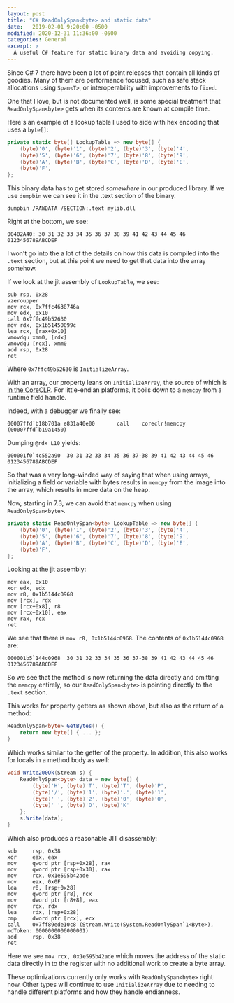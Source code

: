 ```yaml
---
layout: post
title: "C# ReadOnlySpan<byte> and static data"
date:   2019-02-01 9:20:00 -0500
modified: 2020-12-31 11:36:00 -0500
categories: General
excerpt: >
  A useful C# feature for static binary data and avoiding copying.
---
```


Since C# 7 there have been a lot of point releases that contain all kinds of
goodies. Many of them are performance focused, such as safe stack allocations
using `Span<T>`, or interoperability with improvements to `fixed`.

One that I love, but is not documented well, is some special treatment
that `ReadOnlySpan<byte>` gets when its contents are known at compile time.

Here's an example of a lookup table I used to aide with hex encoding that uses
a `byte[]`:

```csharp
private static byte[] LookupTable => new byte[] {
    (byte)'0', (byte)'1', (byte)'2', (byte)'3', (byte)'4',
    (byte)'5', (byte)'6', (byte)'7', (byte)'8', (byte)'9',
    (byte)'A', (byte)'B', (byte)'C', (byte)'D', (byte)'E',
    (byte)'F',
};
```

This binary data has to get stored _somewhere_ in our produced library. If we
use `dumpbin` we can see it in the .text section of the binary.

```
dumpbin /RAWDATA /SECTION:.text mylib.dll
```

Right at the bottom, we see:

```
00402A40: 30 31 32 33 34 35 36 37 38 39 41 42 43 44 45 46  0123456789ABCDEF
```

I won't go into the a lot of the details on how this data is compiled into the
`.text` section, but at this point we need to get that data into the array
somehow.

If we look at the jit assembly of `LookupTable`, we see:

```
sub rsp, 0x28
vzeroupper
mov rcx, 0x7ffc4638746a
mov edx, 0x10
call 0x7ffc49b52630
mov rdx, 0x1b51450099c
lea rcx, [rax+0x10]
vmovdqu xmm0, [rdx]
vmovdqu [rcx], xmm0
add rsp, 0x28
ret
```

Where `0x7ffc49b52630` is `InitializeArray`.

With an array, our property leans on `InitializeArray`, the source of which is
[in the CoreCLR][1]. For little-endian platforms, it boils down to a `memcpy`
from a runtime field handle.

Indeed, with a debugger we finally see:

```
00007ffd`b18b701a e831a40e00       call    coreclr!memcpy (00007ffd`b19a1450)
```

Dumping `@rdx L10` yields:

```
000001f0`4c552a90  30 31 32 33 34 35 36 37-38 39 41 42 43 44 45 46  0123456789ABCDEF
```

So that was a very long-winded way of saying that when using arrays, initializing
a field or variable with bytes results in `memcpy` from the image into the array,
which results in more data on the heap.

Now, starting in 7.3, we can avoid that `memcpy` when using `ReadOnlySpan<byte>`.


```csharp
private static ReadOnlySpan<byte> LookupTable => new byte[] {
    (byte)'0', (byte)'1', (byte)'2', (byte)'3', (byte)'4',
    (byte)'5', (byte)'6', (byte)'7', (byte)'8', (byte)'9',
    (byte)'A', (byte)'B', (byte)'C', (byte)'D', (byte)'E',
    (byte)'F',
};
```

Looking at the jit assembly:

```
mov eax, 0x10
xor edx, edx
mov r8, 0x1b5144c0968
mov [rcx], rdx
mov [rcx+0x8], r8
mov [rcx+0x10], eax
mov rax, rcx
ret
```

We see that there is `mov r8, 0x1b5144c0968`. The contents of `0x1b5144c0968`
are:

```
000001b5`144c0968  30 31 32 33 34 35 36 37-38 39 41 42 43 44 45 46  0123456789ABCDEF
```

So we see that the method is now returning the data directly and
omitting the `memcpy` entirely, so our `ReadOnlySpan<byte>` is pointing directly
to the `.text` section.

This works for property getters as shown above, but also as the return of a
method:

```csharp
ReadOnlySpan<byte> GetBytes() {
    return new byte[] { ... };
}
```

Which works similar to the getter of the property. In addition, this also works
for locals in a method body as well:


```csharp
void Write200Ok(Stream s) {
    ReadOnlySpan<byte> data = new byte[] {
        (byte)'H', (byte)'T', (byte)'T', (byte)'P',
        (byte)'/', (byte)'1', (byte)'.', (byte)'1',
        (byte)' ', (byte)'2', (byte)'0', (byte)'0',
        (byte)' ', (byte)'O', (byte)'K'
    };
    s.Write(data);
}
```

Which also produces a reasonable JIT disassembly:

```
sub     rsp, 0x38
xor     eax, eax
mov     qword ptr [rsp+0x28], rax
mov     qword ptr [rsp+0x30], rax
mov     rcx, 0x1e595b42ade
mov     eax, 0x0F
lea     r8, [rsp+0x28]
mov     qword ptr [r8], rcx
mov     dword ptr [r8+8], eax
mov     rcx, rdx
lea     rdx, [rsp+0x28]
cmp     dword ptr [rcx], ecx
call    0x7ff89ede10c8 (Stream.Write(System.ReadOnlySpan`1<Byte>), mdToken: 0000000006000001)
add     rsp, 0x38
ret
 ```

 Here we see  `mov rcx, 0x1e595b42ade` which moves the address of the static
 data directly in to the register with no additional work to create a byte array.

These optimizations currently only works with `ReadOnlySpan<byte>` right now.
Other types will continue to use `InitializeArray` due to needing to handle
different platforms and how they handle endianness.

[1]: https://github.com/dotnet/coreclr/blob/a28b25aacdcd2adb0fdfa70bd869f53ba6565976/src/classlibnative/bcltype/arraynative.cpp#L1377
